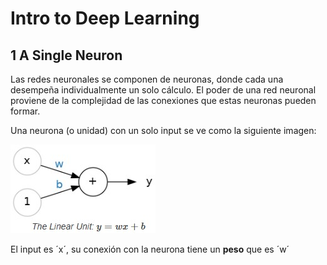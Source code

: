 # Intro to Deep Learning

## 1 A Single Neuron

Las redes neuronales se componen de neuronas, donde cada una desempeña individualmente un solo cálculo. El poder de una red neuronal proviene de la complejidad de las conexiones que estas neuronas pueden formar.

Una neurona (o unidad) con un solo input se ve como la siguiente imagen:

![Una sola neurona](https://github.com/felipegarciaesp/Apuntes_Kaggle/blob/main/Imagen_1.jpg)

El input es ´x´, su conexión con la neurona tiene un **peso** que es ´w´

